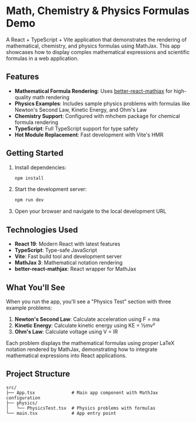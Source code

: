 # Math, Chemistry & Physics Formulas Demo

A React + TypeScript + Vite application that demonstrates the rendering of mathematical, chemistry, and physics formulas using MathJax. This app showcases how to display complex mathematical expressions and scientific formulas in a web application.

## Features

- **Mathematical Formula Rendering**: Uses [better-react-mathjax](https://www.npmjs.com/package/better-react-mathjax) for high-quality math rendering
- **Physics Examples**: Includes sample physics problems with formulas like Newton's Second Law, Kinetic Energy, and Ohm's Law
- **Chemistry Support**: Configured with mhchem package for chemical formula rendering
- **TypeScript**: Full TypeScript support for type safety
- **Hot Module Replacement**: Fast development with Vite's HMR

## Getting Started

1. Install dependencies:
   ```bash
   npm install
   ```

2. Start the development server:
   ```bash
   npm run dev
   ```

3. Open your browser and navigate to the local development URL

## Technologies Used

- **React 19**: Modern React with latest features
- **TypeScript**: Type-safe JavaScript
- **Vite**: Fast build tool and development server
- **MathJax 3**: Mathematical notation rendering
- **better-react-mathjax**: React wrapper for MathJax

## What You'll See

When you run the app, you'll see a "Physics Test" section with three example problems:

1. **Newton's Second Law**: Calculate acceleration using F = ma
2. **Kinetic Energy**: Calculate kinetic energy using KE = ½mv²
3. **Ohm's Law**: Calculate voltage using V = IR

Each problem displays the mathematical formulas using proper LaTeX notation rendered by MathJax, demonstrating how to integrate mathematical expressions into React applications.

## Project Structure

```
src/
├── App.tsx              # Main app component with MathJax configuration
├── physics/
│   └── PhysicsTest.tsx  # Physics problems with formulas
└── main.tsx             # App entry point
```
